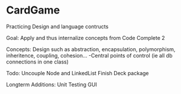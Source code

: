 CardGame
========

Practicing Design and language contructs

Goal: Apply and thus internalize concepts from Code Complete 2

Concepts:
Design such as abstraction, encapsulation, polymorphism, inheritence, coupling, cohesion...
-Central points of control (ie all db connections in one class)

Todo:
Uncouple Node and LinkedList
Finish Deck package

Longterm Additions:
Unit Testing
GUI
